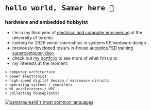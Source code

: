 # `hello world, Samar here 👋` 
### hardware and embedded hobbyist

- i'm in my third year of [electrical and computer engineering](https://www.ece.utoronto.ca) at the university of toronto
- looking for 2026 winter internships in systems EE hardware design
- previously developed tesla's in-house [autopilot/FSD training supercomputer, dojo](https://www.youtube.com/watch?v=ODSJsviD_SU&t=7020s)
- check out [my portfolio](https://www.samarq.org) to see more of what I'm up to
- my interests at the moment:
```
> computer architecture
> power electronics
> high-speed digital design / microwave circuits
> operating systems / compilers
> ML accelerators / HPC
> collecting houseplants!
```


[![samarqureshii's most common languages](https://github-readme-stats-jd.vercel.app/api/top-langs/?username=samarqureshii&layout=compact&theme=radical&count_private=true&hide=pascal,php,html&langs_count=8)](https://github.com/anuraghazra/github-readme-stats)


